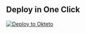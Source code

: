 
## Deploy in One Click

[![Deploy to Okteto](https://okteto.com/develop-okteto.svg)](https://cloud.okteto.com/deploy?repository=https://github.com/noellopez300670/Prueba-del-bot-8)
